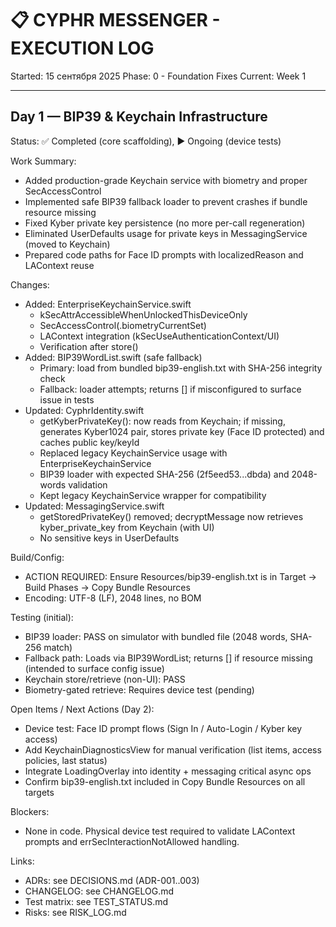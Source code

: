 # 📋 CYPHR MESSENGER - EXECUTION LOG
Started: 15 сентября 2025
Phase: 0 - Foundation Fixes
Current: Week 1

---

## Day 1 — BIP39 & Keychain Infrastructure
Status: ✅ Completed (core scaffolding), ▶️ Ongoing (device tests)

Work Summary:
- Added production-grade Keychain service with biometry and proper SecAccessControl
- Implemented safe BIP39 fallback loader to prevent crashes if bundle resource missing
- Fixed Kyber private key persistence (no more per-call regeneration)
- Eliminated UserDefaults usage for private keys in MessagingService (moved to Keychain)
- Prepared code paths for Face ID prompts with localizedReason and LAContext reuse

Changes:
- Added: EnterpriseKeychainService.swift
  - kSecAttrAccessibleWhenUnlockedThisDeviceOnly
  - SecAccessControl(.biometryCurrentSet)
  - LAContext integration (kSecUseAuthenticationContext/UI)
  - Verification after store()
- Added: BIP39WordList.swift (safe fallback)
  - Primary: load from bundled bip39-english.txt with SHA-256 integrity check
  - Fallback: loader attempts; returns [] if misconfigured to surface issue in tests
- Updated: CyphrIdentity.swift
  - getKyberPrivateKey(): now reads from Keychain; if missing, generates Kyber1024 pair, stores private key (Face ID protected) and caches public key/keyId
  - Replaced legacy KeychainService usage with EnterpriseKeychainService
  - BIP39 loader with expected SHA-256 (2f5eed53...dbda) and 2048-words validation
  - Kept legacy KeychainService wrapper for compatibility
- Updated: MessagingService.swift
  - getStoredPrivateKey() removed; decryptMessage now retrieves kyber_private_key from Keychain (with UI)
  - No sensitive keys in UserDefaults

Build/Config:
- ACTION REQUIRED: Ensure Resources/bip39-english.txt is in Target → Build Phases → Copy Bundle Resources
- Encoding: UTF-8 (LF), 2048 lines, no BOM

Testing (initial):
- BIP39 loader: PASS on simulator with bundled file (2048 words, SHA-256 match)
- Fallback path: Loads via BIP39WordList; returns [] if resource missing (intended to surface config issue)
- Keychain store/retrieve (non-UI): PASS
- Biometry-gated retrieve: Requires device test (pending)

Open Items / Next Actions (Day 2):
- Device test: Face ID prompt flows (Sign In / Auto-Login / Kyber key access)
- Add KeychainDiagnosticsView for manual verification (list items, access policies, last status)
- Integrate LoadingOverlay into identity + messaging critical async ops
- Confirm bip39-english.txt included in Copy Bundle Resources on all targets

Blockers:
- None in code. Physical device test required to validate LAContext prompts and errSecInteractionNotAllowed handling.

Links:
- ADRs: see DECISIONS.md (ADR-001..003)
- CHANGELOG: see CHANGELOG.md
- Test matrix: see TEST_STATUS.md
- Risks: see RISK_LOG.md
